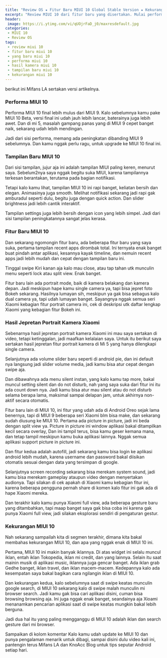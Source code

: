 ```yaml
---
title: "Review OS ★ Fitur Baru MIUI 10 Global Stable Version ★ Kekurangan Kelebihan"
excerpt: "Review MIUI 10 dari fitur baru yang disertakan. Mulai performa, tampilan baru di MIUI 10 hingga hasil kamera, serta kekurangan yang ada di dalamnya""
header:
 image: https://i.ytimg.com/vi/qUOjrFaD_j0/maxresdefault.jpg
categories:
 - MIUI 10
 - Review OS
tags:
 - review miui 10
 - fitur baru miui 10
 - yang baru miui 10
 - performa miui 10
 - hasil kamera miui 10
 - tampilan baru miui 10
 - kekurangan miui 10
---
```


berikut ini Mifans LA sertakan versi artikelnya.

### Performa MIUI 10

Performa MIUI 10 final lebih mulus dari MIUI 9. Kalo sebelumnya kamu pake MIUI 10 Beta, versi final ini udah jauh lebih lancar, baterainya juga lebih awet. Dan di mi 5, masalah gampang panas yang di MIUI 9 cepet banget naik, sekarang udah lebih mendingan.

Jadi dari sisi performa, memang ada peningkatan dibanding MIUI 9 sebelumnya. Dan kamu nggak perlu ragu, untuk upgrade ke MIUI 10 final ini.

### Tampilan Baru MIUI 10

Dari sisi tampilan, jujur aja ini adalah tampilan MIUI paling keren, menurut saya. Sebelum2nya saya nggak begitu suka MIUI, karena tampilannya terkesan berantakan, terutama pada bagian notifikasi.

Tetapi kalo kamu lihat, tampilan MIUI 10 ini rapi banget, keliatan bersih dan elegan. Animasinya juga smooth. Melihat notifikasi sekarang jadi rapi gak amburadul seperti dulu, begitu juga dengan quick action. Dan slider brightness jadi lebih cantik interaktif.

Tampilan settings juga lebih bersih dengan icon yang lebih simpel. Jadi dari sisi tampilan peningkatannya sangat jelas kerasa.

### Fitur Baru MIUI 10

Dan sekarang ngomongin fitur baru, ada beberapa fitur baru yang saya suka, pertama tampilan recent apps dirombak total. Ini ternyata enak banget buat pindah antar aplikasi, kesannya kayak timeline, dan nemuin recent apps jadi lebih mudah dan cepat dengan tampilan baru ini.

Tinggal swipe Kiri kanan aja kalo mau close, atau tap tahan utk munculin menu seperti lock atau split view. Enak banget.

Fitur baru lain ada portrait mode, baik di kamera belakang dan kamera depan. Jadi meskipun hape kamu single camera ya, tapi bisa jepret foto Bokeh sekarang. Hasilnya lumayan sih, meskipun ya gak bisa sebagus kalo dual camera ya, tapi udah lumayan banget. Sayangnya nggak semua seri Xiaomi kebagian fitur portrait camera ini, cek di deskripsi utk daftar lengkap Xiaomi yang kebagian fitur Bokeh ini.

### Hasil Jepretan Portrait Kamera Xiaomi

Sebenarnya hasil jepretan portrait kamera Xiaomi ini mau saya sertakan di video, tetapi ketinggalan, jadi maafkan kelalaian saya. Untuk itu berikut saya sertakan hasil jepretan fitur portrait kamera di Mi 5 yang hanya dilengkapi single camera.

Selanjutnya ada volume slider baru seperti di android pie, dan ini default nya langsung jadi slider volume media, jadi kamu bisa atur cepat dengan swipe aja.

Dan dibawahnya ada menu silent instan, yang kalo kamu tap more, bakal muncul setting silent dan do not disturb, nah yang saya suka dari fitur ini itu ada count down nya. Jadi kamu bisa atur mau silent atau do not disturb selama berapa lama, maksimal sampai delapan jam, untuk akhirnya non-aktif secara otomatis.

Fitur baru lain di MIUI 10, ini fitur yang udah ada di Android Oreo sejak lama benernya, tapi di MIUI 9 beberapa seri Xiaomi blm bisa make, dan sekarang sudah diusung ke MIUI 10. Pertama ada picture in picture, jadi ini beda dengan split view ya. Picture in picture ini window aplikasi bakal ditampilkan kecil secara overlay, Dan ini tampil terus, bisa kamu geser kemana mana, dan tetap tampil meskipun kamu buka aplikasi lainnya. Nggak semua aplikasi support picture in picture ini.

Dan fitur kedua adalah autofill, jadi sekarang kamu bisa login ke aplikasi android lebih mudah, karena username dan password bakal diisikan otomatis sesuai dengan data yang tersimpan di google.

Selanjutnya screen recording sekarang bisa merekam system sound, jadi kamu bisa merekam gameplay ataupun video dengan menyertakan audionya. Tapi silakan di cek apakah di Xiaomi kamu kebagian fitur ini, karena beberapa pengguna pernah share di komen kalo fitur ini gak ada di hape Xiaomi mereka.

Dan terakhir kalo kamu punya Xiaomi full view, ada beberapa gesture baru yang ditambahkan, tapi maap banget saya gak bisa coba ini karena gak punya Xiaomi full view, jadi silakan eksplorasi sendiri di pengaturan gestur.

### Kekurangan MIUI 10

Nah sekarang sampailah kita di segmen terakhir, dimana kita bakal membahas kekurangan MIUI 10, dan apa yang nggak enak di MIUI 10 ini.

Pertama, MIUI 10 ini makin banyak iklannya. Di atas widget ini selalu muncul iklan, entah iklan Tokopedia, iklan mi credit, dan yang lainnya. Selain itu saat mainin musik di aplikasi music, iklannya juga gencar banget. Ada iklan grab Gedhe banget, iklan travel, dan iklan macem-macem. Kedepannya kalo ada kesempatan saya bakal bagikan cara ngilangin iklan di MIUI 10.

Dan kekurangan kedua, kalo sebelumnya saat di swipe keatas munculin google search, di MIUI 10 sekarang kalo di swipe malah munculin mi browser search. Jadi kamu gak bisa cari aplikasi disini, cuman bisa browsing browsing aja. Ini juga nggak enak banget, seandainya aja Xioami menanamkan pencarian aplikasi saat di swipe keatas mungkin bakal lebih berguna.

Jadi dua hal itu yang paling mengganggu di MIUI 10 adalah iklan dan search gesture dari mi browser.

Sampaikan di kolom komentar Kalo kamu udah update ke MIUI 10 dan punya pengalaman menarik untuk dibagi, sampai disini dulu video kali ini, pantengin terus Mifans LA dan KnoAcc Blog untuk tips seputar Android setiap hari.

